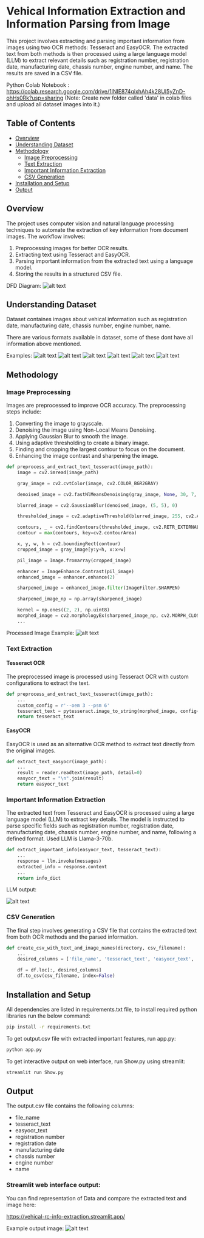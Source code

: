 # Vehical Information Extraction and Information Parsing from Image

This project involves extracting and parsing important information from images using two OCR methods: Tesseract and EasyOCR. The extracted text from both methods is then processed using a large language model (LLM) to extract relevant details such as registration number, registration date, manufacturing date, chassis number, engine number, and name. The results are saved in a CSV file.

Python Colab Notebook : https://colab.research.google.com/drive/1INlE874qixhAh4k28UI5yZnD-ohHs0Rk?usp=sharing 
(Note: Create new folder called 'data' in colab files and upload all dataset images into it.)

## Table of Contents
- [Overview](#overview)
- [Understanding Dataset](#understanding-dataset)
- [Methodology](#methodology)
  - [Image Preprocessing](#image-preprocessing)
  - [Text Extraction](#text-extraction)
  - [Important Information Extraction](#important-information-extraction)
  - [CSV Generation](#csv-generation)
- [Installation and Setup](#installation-and-setup)
- [Output](#output)

## Overview

The project uses computer vision and natural language processing techniques to automate the extraction of key information from document images. The workflow involves:
1. Preprocessing images for better OCR results.
2. Extracting text using Tesseract and EasyOCR.
3. Parsing important information from the extracted text using a language model.
4. Storing the results in a structured CSV file.

DFD Diagram:
![alt text](output_images/DFD%20diagram.png)

## Understanding Dataset

Dataset containes images about vehical information such as registration date, manufacturing date, chassis number, engine number, name.

There are various formats available in dataset, some of these dont have all information above mentioned.

Examples:
![alt text](data/txt_mudit_b8_1_571.jpg)
![alt text](data/txt_mudit_b8_1_554.jpg)
![alt text](data/txt_mudit_b8_1_555.jpg)
![alt text](data/txt_mudit_b11_12.jpg)
![alt text](data/txt_mudit_b11_1330.jpg)
![alt text](data/txt_mudit_b8_1_806.jpg)

## Methodology

### Image Preprocessing

Images are preprocessed to improve OCR accuracy. The preprocessing steps include:
1. Converting the image to grayscale.
2. Denoising the image using Non-Local Means Denoising.
3. Applying Gaussian Blur to smooth the image.
4. Using adaptive thresholding to create a binary image.
5. Finding and cropping the largest contour to focus on the document.
6. Enhancing the image contrast and sharpening the image.

```python
def preprocess_and_extract_text_tesseract(image_path):
    image = cv2.imread(image_path)

    gray_image = cv2.cvtColor(image, cv2.COLOR_BGR2GRAY)

    denoised_image = cv2.fastNlMeansDenoising(gray_image, None, 30, 7, 21)

    blurred_image = cv2.GaussianBlur(denoised_image, (5, 5), 0)

    thresholded_image = cv2.adaptiveThreshold(blurred_image, 255, cv2.ADAPTIVE_THRESH_GAUSSIAN_C, cv2.THRESH_BINARY, 11, 2)

    contours, _ = cv2.findContours(thresholded_image, cv2.RETR_EXTERNAL, cv2.CHAIN_APPROX_SIMPLE)
    contour = max(contours, key=cv2.contourArea)

    x, y, w, h = cv2.boundingRect(contour)
    cropped_image = gray_image[y:y+h, x:x+w]

    pil_image = Image.fromarray(cropped_image)

    enhancer = ImageEnhance.Contrast(pil_image)
    enhanced_image = enhancer.enhance(2)

    sharpened_image = enhanced_image.filter(ImageFilter.SHARPEN)

    sharpened_image_np = np.array(sharpened_image)

    kernel = np.ones((2, 2), np.uint8)
    morphed_image = cv2.morphologyEx(sharpened_image_np, cv2.MORPH_CLOSE, kernel)
    ...
```

Processed Image Example:
![alt text](output_images/preprocessed-image.png)

### Text Extraction

#### Tesseract OCR

The preprocessed image is processed using Tesseract OCR with custom configurations to extract the text.

```python
def preprocess_and_extract_text_tesseract(image_path):
    ...
    custom_config = r'--oem 3 --psm 6'
    tesseract_text = pytesseract.image_to_string(morphed_image, config=custom_config)
    return tesseract_text 
```

#### EasyOCR
EasyOCR is used as an alternative OCR method to extract text directly from the original images.

```python
def extract_text_easyocr(image_path):
    ...
    result = reader.readtext(image_path, detail=0)
    easyocr_text = "\n".join(result)
    return easyocr_text
```

### Important Information Extraction
The extracted text from Tesseract and EasyOCR is processed using a large language model (LLM) to extract key details. The model is instructed to parse specific fields such as registration number, registration date, manufacturing date, chassis number, engine number, and name, following a defined format. Used LLM is Llama-3-70b.

```python
def extract_important_info(easyocr_text, tesseract_text):
    ...
    response = llm.invoke(messages)
    extracted_info = response.content
    ...
    return info_dict
```

LLM output:

![alt text](output_images/LLM-output.png)

### CSV Generation
The final step involves generating a CSV file that contains the extracted text from both OCR methods and the parsed information.

```python
def create_csv_with_text_and_image_names(directory, csv_filename):
    ...
    desired_columns = ['file_name', 'tesseract_text', 'easyocr_text', 'registration number', 'registration date', 'manufacturing date', 'chassis number', 'engine number',  'name']

    df = df.loc[:, desired_columns]
    df.to_csv(csv_filename, index=False)
```

## Installation and Setup

All dependencies are listed in requirements.txt file, to install required python libraries run the below command: 

```bash
pip install -r requirements.txt
```

To get output.csv file with extracted important features, run app.py:

```bash
python app.py
```

To get interactive output on web interface, run Show.py using streamlit:

```bash
streamlit run Show.py
```

## Output
The output.csv file contains the following columns:
- file_name
- tesseract_text
- easyocr_text
- registration number
- registration date
- manufacturing date
- chassis number
- engine number
- name

### Streamlit web interface output:
You can find representation of Data and compare the extracted text and image here:

https://vehical-rc-info-extraction.streamlit.app/

Example output image:
![alt text](output_images/streamlit-output.png)

